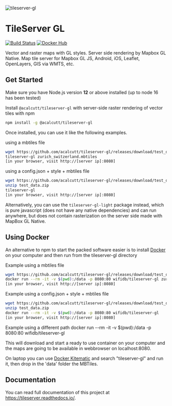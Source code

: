 ![tileserver-gl](https://cloud.githubusercontent.com/assets/59284/18173467/fa3aa2ca-7069-11e6-86b1-0f1266befeb6.jpeg)


# TileServer GL
[![Build Status](https://travis-ci.org/wifidb/tileserver-gl.svg?branch=master)](https://travis-ci.org/wifidb/tileserver-gl)
[![Docker Hub](https://img.shields.io/badge/docker-hub-blue.svg)](https://hub.docker.com/r/wifidb/tileserver-gl/)

Vector and raster maps with GL styles. Server side rendering by Mapbox GL Native. Map tile server for Mapbox GL JS, Android, iOS, Leaflet, OpenLayers, GIS via WMTS, etc.

## Get Started

Make sure you have Node.js version **12** or above installed (up to node 16 has been tested)

Install `@acalcutt/tileserver-gl` with server-side raster rendering of vector tiles with npm

```bash
npm install -g @acalcutt/tileserver-gl
```

Once installed, you can use it like the following examples.

using a mbtiles file
```bash
wget https://github.com/acalcutt/tileserver-gl/releases/download/test_data/zurich_switzerland.mbtiles
tileserver-gl zurich_switzerland.mbtiles
[in your browser, visit http://[server ip]:8080]
```

using a config.json + style + mbtiles file
```bash
wget https://github.com/acalcutt/tileserver-gl/releases/download/test_data/test_data.zip
unzip test_data.zip
tileserver-gl
[in your browser, visit http://[server ip]:8080]
```

Alternatively, you can use the `tileserver-gl-light` package instead, which is pure javascript (does not have any native dependencies) and can run anywhere, but does not contain rasterization on the server side made with MapBox GL Native.

## Using Docker

An alternative to npm to start the packed software easier is to install [Docker](https://www.docker.com/) on your computer and then run from the tileserver-gl directory

Example using a mbtiles file
```bash
wget https://github.com/acalcutt/tileserver-gl/releases/download/test_data/zurich_switzerland.mbtiles
docker run --rm -it -v $(pwd):/data -p 8080:80 wifidb/tileserver-gl zurich_switzerland.mbtiles
[in your browser, visit http://[server ip]:8080]
```

Example using a config.json + style + mbtiles file
```bash
wget https://github.com/acalcutt/tileserver-gl/releases/download/test_data/test_data.zip
unzip test_data.zip
docker run --rm -it -v $(pwd):/data -p 8080:80 wifidb/tileserver-gl
[in your browser, visit http://[server ip]:8080]
```

Example using a different path
docker run --rm -it -v $(pwd):/data -p 8080:80 wifidb/tileserver-gl

This will download and start a ready to use container on your computer and the maps are going to be available in webbrowser on localhost:8080.

On laptop you can use [Docker Kitematic](https://kitematic.com/) and search "tileserver-gl" and run it, then drop in the 'data' folder the MBTiles.

## Documentation

You can read full documentation of this project at https://tileserver.readthedocs.io/.
